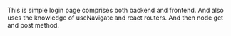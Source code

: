 This is simple login page comprises both backend and frontend.
And also uses the knowledge of useNavigate and react routers.
And then node get and post method.